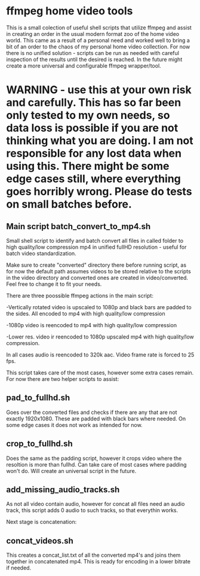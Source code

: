 # ffmpeg home video tools

This is a small colection of useful shell scripts that utilize ffmpeg and assist in creating an order in the usual modern format zoo of the home video world. This came as a result of a personal need and worked well to bring a bit of an order to the chaos of my personal home video collection. For now there is no unified solution - scripts can be run as needed with careful inspection of the results until the desired is reached. In the future might create a more universal and configurable ffmpeg wrapper/tool.

# WARNING - use this at your own risk and carefully. This has so far been only tested to my own needs, so data loss is possible if you are not thinking what you are doing. I am not responsible for any lost data when using this. There might be some edge cases still, where everything goes horribly wrong. Please do tests on small batches before.

## Main script batch_convert_to_mp4.sh
Small shell script to identify and batch convert all files in called folder to high quality/low compression mp4 in unified fullHD resolution - useful for batch video standardization.

Make sure to create "converted" directory there before running script, as for now the default path assumes videos to be stored relative to the scripts in the video directory and converted ones are created in video/converted. Feel free to change it to fit your needs.

There are three poossible ffmpeg actions in the main script:

-Vertically rotated video is upscaled to 1080p and black bars are padded to the sides. All encoded to mp4 with high quality/low compression

-1080p video is reencoded to mp4 with high quality/low compression

-Lower res. video ir reencoded to 1080p upscaled mp4 with high quality/low compression.

In all cases audio is reencoded to 320k aac. Video frame rate is forced to 25 fps.

This script takes care of the most cases, however some extra cases remain. For now there are two helper scripts to assist:

## pad_to_fullhd.sh
Goes over the converted files and checks if there are any that are not exactly 1920x1080. These are padded with black bars where needed. On some edge cases it does not work as intended for now.

## crop_to_fullhd.sh
Does the same as the padding script, however it crops video where the resoltion is more than fullhd. Can take care of most cases where padding won't do. Will create an universal script in the future.

## add_missing_audio_tracks.sh
As not all video contain audio, however for concat all files need an audio track, this script adds 0 audio to such tracks, so that everythin works.

Next stage is concatenation:
## concat_videos.sh
This creates a concat_list.txt of all the converted mp4's and joins them together in concatenated mp4. This is ready for encoding in a lower bitrate if needed.
